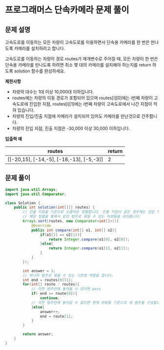 # 프로그래머스 단속카메라 문제 풀이



## 문제 설명

고속도로를 이동하는 모든 차량이 고속도로를 이용하면서 단속용 카메라를 한 번은 만나도록 카메라를 설치하려고 합니다.

고속도로를 이동하는 차량의 경로 routes가 매개변수로 주어질 때, 모든 차량이 한 번은 단속용 카메라를 만나도록 하려면 최소 몇 대의 카메라를 설치해야 하는지를 return 하도록 solution 함수를 완성하세요.

**제한사항**

- 차량의 대수는 1대 이상 10,000대 이하입니다.
- routes에는 차량의 이동 경로가 포함되어 있으며 routes[i][0]에는 i번째 차량이 고속도로에 진입한 지점, routes[i][1]에는 i번째 차량이 고속도로에서 나간 지점이 적혀 있습니다.
- 차량의 진입/진출 지점에 카메라가 설치되어 있어도 카메라를 만난것으로 간주합니다.
- 차량의 진입 지점, 진출 지점은 -30,000 이상 30,000 이하입니다.

**입출력 예**

| routes                                   | return |
| ---------------------------------------- | ------ |
| [[-20,15], [-14,-5], [-18,-13], [-5,-3]] | 2      |



## 문제 풀이

```java
import java.util.Arrays;
import java.util.Comparator;

class Solution {
    public int solution(int[][] routes) {
		// 진출 지점을 기준으로 오름차순 정렬합니다. 진출 지점이 같은 경우에는 진입 지점을 기준으로 오름차순해줍니다.
        // 해당 정렬을 통해서 같은 범주로 묶일 수 있는 차량들을 모아줍니다.
        Arrays.sort(routes, new Comparator<int[]>(){
            @Override
            public int compare(int[] o1, int[] o2){
                if(o1[1] == o2[1]){
                    return Integer.compare(o1[0], o2[0]);
                }else{
                    return Integer.compare(o1[1], o2[1]);
                }
            }
        });

        int answer = 1;
        // 하나의 범주로 묶을 수 있는 기준점 역할을 합니다.
        int end = routes[0][1];
        for(int[] route : routes){
            // 이전 범주안에 들어올 수 있다면 pass
            if( end >= route[0]){
                continue;
            // 이전 범주안에 들어갈 수 없다면 현재 차량을 기준으로 새 범주를 구성합니다.
            }else{
                answer++;
                end = route[1];
            }
        }

        return answer;
    }
}
```

